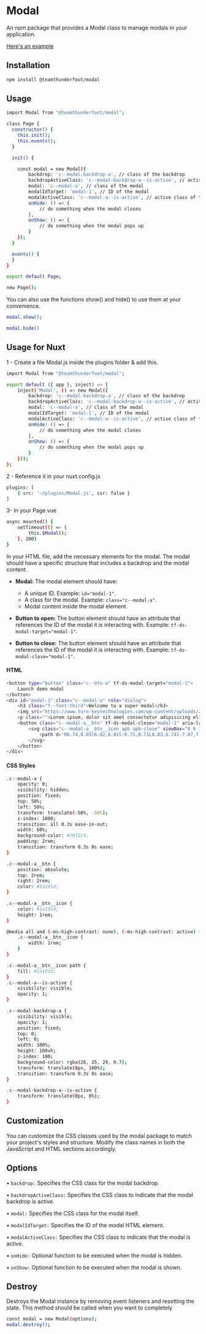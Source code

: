 # Modal

An npm package that provides a Modal class to manage modals in your application.

[Here's an example](https://team-thunderfoot.github.io/modal/dist/index.html)

## Installation

```sh
npm install @teamthunderfoot/modal
```

## Usage

```sh
import Modal from "@teamthunderfoot/modal";

class Page {
  constructor() {
    this.init();
    this.events();
  }

  init() {

    const modal = new Modal({
        backdrop: 'c--modal-backdrop-a', // class of the backdrop
        backdropActiveClass: 'c--modal-backdrop-a--is-active', // active class of the backdrop
        modal: 'c--modal-a', // class of the modal
        modalIdTarget: 'modal-1', // ID of the modal
        modalActiveClass: 'c--modal-a--is-active', // active class of the modal
        onHide: () => {
            // do something when the modal closes
        },
        onShow: () => {
            // do something when the modal pops up
        }
    });
  }

  events() {
  }
}

export default Page;

new Page();

```

You can also use the functions show() and hide() to use them at your convenience.

```sh
modal.show();
```

```sh
modal.hide()
```

## Usage for Nuxt

1 - Create a file Modal.js inside the plugins folder & add this.

```sh
import Modal from "@teamthunderfoot/modal";

export default ({ app }, inject) => {
    inject('Modal', () => new Modal({
        backdrop: 'c--modal-backdrop-a', // class of the backdrop
        backdropActiveClass: 'c--modal-backdrop-a--is-active', // active class of the backdrop
        modal: 'c--modal-a', // class of the modal
        modalIdTarget: 'modal-1', // ID of the modal
        modalActiveClass: 'c--modal-a--is-active', // active class of the modal
        onHide: () => {
            // do something when the modal closes
        },
        onShow: () => {
            // do something when the modal pops up
        }
    }));
};
```

2 - Reference it in your nuxt.config.js

```sh
plugins: [
    { src: '~/plugins/Modal.js', ssr: false }
]
```

3- In your Page.vue

```sh
async mounted() {
    setTimeout(() => {
        this.$Modal();
    }, 200)
}
```

In your HTML file, add the necessary elements for the modal. The modal should have a specific structure that includes a backdrop and the modal content.

-   **Modal:** The modal element should have:

    -   A unique ID. Example: `id="modal-1"`.
    -   A class for the modal. Example: `class="c--modal-a"`.
    -   Modal content inside the modal element.

-   **Button to open:** The button element should have an attribute that references the ID of the modal it is interacting with. Example: `tf-ds-modal-target="modal-1"`.

-   **Button to close:** The button element should have an attribute that references the ID of the modal it is interacting with. Example: `tf-ds-modal-close="modal-1"`.

#### HTML

```sh
<button type="button" class="c--btn-a" tf-ds-modal-target="modal-1">
    Launch demo modal
</button>
<div id="modal-1" class="c--modal-a" role="dialog">
    <h3 class="f--font-third">Welcome to a super modal</h3>
    <img src="https://www.turn-keytechnologies.com/wp-content/uploads/2020/02/aruba-mobility-master.png" alt="">
    <p class="">Lorem ipsum, dolor sit amet consectetur adipisicing elit.</p>
    <button class="c--modal-a__btn" tf-ds-modal-close="modal-1" aria-label="Close">
        <svg class="c--modal-a__btn__icon apb apb-close" viewBox="0 0 15.81 15.81" enable-background="new 0 0 15.81 15.81" xml:space="preserve">
            <path d="M8.74,8.03l6.82,6.82l-0.71,0.71L8.03,8.74l-7.07,7.07L0.25,15.1l7.07-7.07L0,0.71L0.71,0l7.32,7.32l7.07-7.07l0.71,0.71L8.74,8.03z"/>
        </svg>
    </button>
</div>
```

#### CSS Styles

```sh
.c--modal-a {
    opacity: 0;
    visibility: hidden;
    position: fixed;
    top: 50%;
    left: 50%;
    transform: translate(-50%, -50%);
    z-index: 1000;
    transition: all 0.3s ease-in-out;
    width: 60%;
    background-color: #78f2c5;
    padding: 2rem;
    transition: transform 0.3s 0s ease;
}

.c--modal-a__btn {
    position: absolute;
    top: 2rem;
    right: 2rem;
    color: #1a191d;
}

.c--modal-a__btn__icon {
    color: #1a191d;
    height: 1rem;
}

@media all and (-ms-high-contrast: none), (-ms-high-contrast: active) {
    .c--modal-a__btn__icon {
        width: 1rem;
    }
}

.c--modal-a__btn__icon path {
    fill: #1a191d;
}
.c--modal-a--is-active {
    visibility: visible;
    opacity: 1;
}

.c--modal-backdrop-a {
    visibility: visible;
    opacity: 1;
    position: fixed;
    top: 0;
    left: 0;
    width: 100%;
    height: 100vh;
    z-index: 100;
    background-color: rgba(26, 25, 29, 0.7);
    transform: translate(0px, 100%);
    transition: transform 0.3s 0s ease;
}

.c--modal-backdrop-a--is-active {
    transform: translate(0px, 0%);
}

```

## Customization

You can customize the CSS classes used by the modal package to match your project's styles and structure. Modify the class names in both the JavaScript and HTML sections accordingly.

## Options

• `backdrop:` Specifies the CSS class for the modal backdrop.

• `backdropActiveClass:` Specifies the CSS class to indicate that the modal backdrop is active.

• `modal:` Specifies the CSS class for the modal itself.

• `modalIdTarget:` Specifies the ID of the modal HTML element.

• `modalActiveClass:` Specifies the CSS class to indicate that the modal is active.

• `onHide:` Optional function to be executed when the modal is hidden.

• `onShow:` Optional function to be executed when the modal is shown.

## Destroy

Destroys the Modal instance by removing event listeners and resetting the state. This method should be called when you want to completely

```sh
const modal = new Modal(options);
modal.destroy();
```
